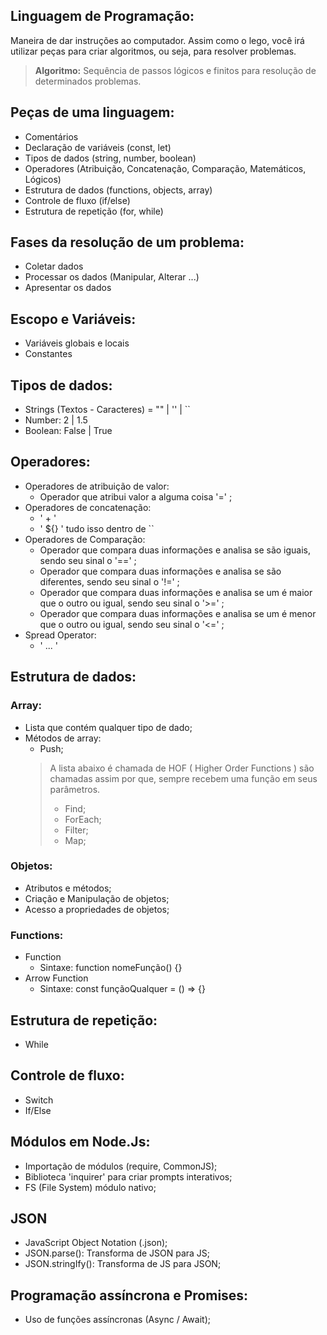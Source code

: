 ## Linguagem de Programação:

Maneira de dar instruções ao computador. Assim como o lego, você irá utilizar peças para criar algoritmos, ou seja, para resolver problemas.

> **Algoritmo:** Sequência de passos lógicos e finitos para resolução de determinados problemas.

## Peças de uma linguagem:

- Comentários
- Declaração de variáveis (const, let)
- Tipos de dados (string, number, boolean)
- Operadores (Atribuição, Concatenação, Comparação, Matemáticos, Lógicos)
- Estrutura de dados (functions, objects, array)
- Controle de fluxo (if/else)
- Estrutura de repetição (for, while)

## Fases da resolução de um problema:

- Coletar dados
- Processar os dados (Manipular, Alterar ...)
- Apresentar os dados

## Escopo e Variáveis:

- Variáveis globais e locais
- Constantes

## Tipos de dados:

- Strings (Textos - Caracteres) = "" | '' | ``
- Number: 2 | 1.5
- Boolean: False | True

## Operadores:

- Operadores de atribuição de valor:
    - Operador que atribui valor a alguma coisa '=' ;
- Operadores de concatenação:
    - ' + '
    - ' ${} ' tudo isso dentro de ``
- Operadores de Comparação:
    - Operador que compara duas informações e analisa se são iguais, sendo seu sinal o '==' ;
    - Operador que compara duas informações e analisa se são diferentes, sendo seu sinal o '!=' ;
    - Operador que compara duas informações e analisa se um é maior que o outro ou igual, sendo seu sinal o '>=' ;
    - Operador que compara duas informações e analisa se um é menor que o outro ou igual, sendo seu sinal o '<=' ;
- Spread Operator:
    - ' ... '

## Estrutura de dados:

### Array:

- Lista que contém qualquer tipo de dado;
- Métodos de array:
    - Push;
    > A lista abaixo é chamada de HOF ( Higher Order Functions ) são chamadas assim por que, sempre recebem uma função em seus parâmetros.
    > - Find;
    > - ForEach;
    > - Filter;
    > - Map;

### Objetos: 

- Atributos e métodos;
- Criação e Manipulação de objetos;
- Acesso a propriedades de objetos;

### Functions:

- Function
    - Sintaxe: function nomeFunção() {} 
- Arrow Function
    - Sintaxe: const funçãoQualquer = () => {}

## Estrutura de repetição:

- While

## Controle de fluxo:

- Switch
- If/Else

## Módulos em Node.Js:

- Importação de módulos (require, CommonJS);
- Biblioteca 'inquirer' para criar prompts interativos;
- FS (File System) módulo nativo;

## JSON

- JavaScript Object Notation (.json);
- JSON.parse(): Transforma de JSON para JS;
- JSON.stringIfy(): Transforma de JS para JSON;

## Programação assíncrona e Promises:

- Uso de funções assíncronas (Async / Await);